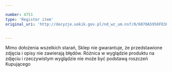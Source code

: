 ```yaml
---

number: 4751
type: 'Register item'
original_uri: 'http://decyzje.uokik.gov.pl/nd_wz_um.nsf/0/6070A5950FD380DCC1257B79002B061C?OpenDocument'


---
```


Mimo dołożenia wszelkich starań, Sklep nie gwarantuje, że przedstawione zdjęcia i opisy nie zawierają błędów. Różnica w wyglądzie produktu na zdjęciu i rzeczywistym wyglądzie nie może być podstawą roszczeń Kupującego
